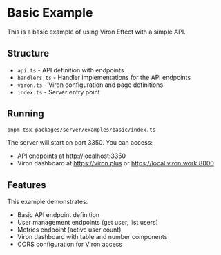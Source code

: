 # Basic Example

This is a basic example of using Viron Effect with a simple API.

## Structure

- `api.ts` - API definition with endpoints
- `handlers.ts` - Handler implementations for the API endpoints
- `viron.ts` - Viron configuration and page definitions
- `index.ts` - Server entry point

## Running

```bash
pnpm tsx packages/server/examples/basic/index.ts
```

The server will start on port 3350. You can access:
- API endpoints at http://localhost:3350
- Viron dashboard at https://viron.plus or https://local.viron.work:8000

## Features

This example demonstrates:
- Basic API endpoint definition
- User management endpoints (get user, list users)
- Metrics endpoint (active user count)
- Viron dashboard with table and number components
- CORS configuration for Viron access

